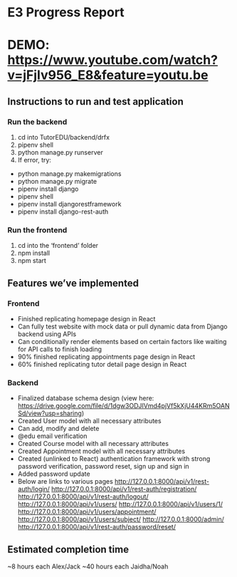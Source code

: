 # E3 Progress Report

# DEMO: https://www.youtube.com/watch?v=jFjIv956_E8&feature=youtu.be

## Instructions to run and test application
### Run the backend
1. cd into TutorEDU/backend/drfx
2. pipenv shell
3. python manage.py runserver
4. If error, try:
 * python manage.py makemigrations
 * python manage.py migrate
 * pipenv install django
 * pipenv shell
 * pipenv install djangorestframework
 * pipenv install django-rest-auth

### Run the frontend
1. cd into the ‘frontend’ folder
2. npm install
3. npm start

## Features we’ve implemented
### Frontend
* Finished replicating homepage design in React
* Can fully test website with mock data or pull dynamic data from Django backend using APIs
* Can conditionally render elements based on certain factors like waiting for API calls to finish loading
* 90% finished replicating appointments page design in React
* 60% finished replicating tutor detail page design in React

### Backend
* Finalized database schema design (view here: https://drive.google.com/file/d/1dgw3ODJIVmd4pjVf5kXjU44KRm5OANSd/view?usp=sharing)
* Created User model with all necessary attributes
* Can add, modify and delete
* @edu email verification
* Created Course model with all necessary attributes
* Created Appointment model with all necessary attributes
* Created (unlinked to React) authentication framework with strong password verification, password reset, sign up and sign in
* Added password update
* Below are links to various pages
  http://127.0.0.1:8000/api/v1/rest-auth/login/
  http://127.0.0.1:8000/api/v1/rest-auth/registration/
  http://127.0.0.1:8000/api/v1/rest-auth/logout/
  http://127.0.0.1:8000/api/v1/users/
  http://127.0.0.1:8000/api/v1/users/1/
  http://127.0.0.1:8000/api/v1/users/appointment/
  http://127.0.0.1:8000/api/v1/users/subject/
  http://127.0.0.1:8000/admin/
  http://127.0.0.1:8000/api/v1/rest-auth/password/reset/

## Estimated completion time
~8 hours each Alex/Jack
~40 hours each Jaidha/Noah
